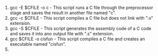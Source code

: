 1. gcc -E $CFILE -o c - This script runs a C file through the preprocessor stage and saves the result in another file named "c".
2. gcc -c $CFILE - This script compiles a C file but does not link with ".o" extension.
3. gcc -S $CFILE - This script generates the assembly code of a C code and saves it into ano output file with ".s" extension.
4. gcc $CFILE -o cisfun - This script compiles a C file and creates an executable named "cisfun".
5.